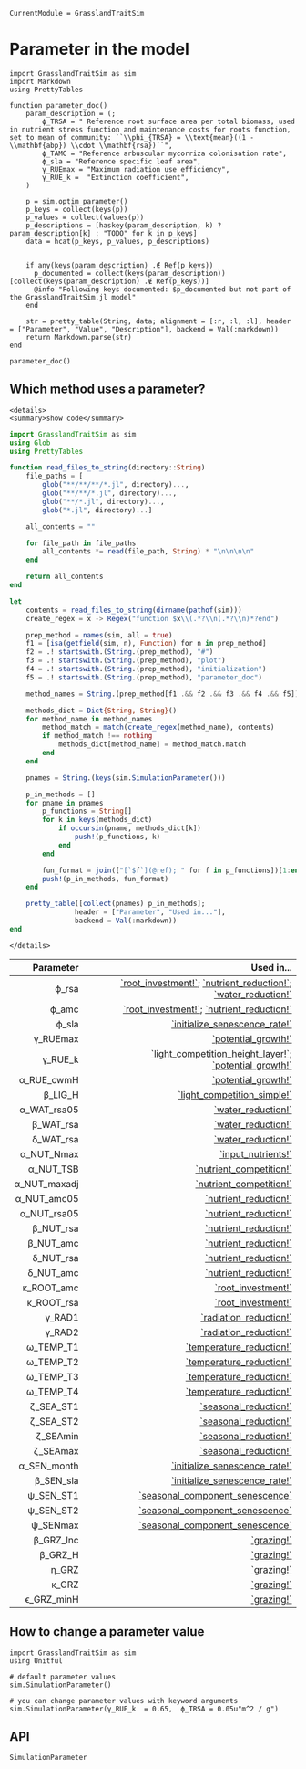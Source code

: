 ```@meta
CurrentModule = GrasslandTraitSim
```

# Parameter in the model

```@example
import GrasslandTraitSim as sim
import Markdown
using PrettyTables

function parameter_doc()
    param_description = (;
        ϕ_TRSA = " Reference root surface area per total biomass, used in nutrient stress function and maintenance costs for roots function, set to mean of community: ``\\phi_{TRSA} = \\text{mean}((1 - \\mathbf{abp}) \\cdot \\mathbf{rsa})``",
        ϕ_TAMC = "Reference arbuscular mycorriza colonisation rate",
        ϕ_sla = "Reference specific leaf area",
        γ_RUEmax = "Maximum radiation use efficiency",
        γ_RUE_k =  "Extinction coefficient",
    )

    p = sim.optim_parameter()
    p_keys = collect(keys(p))
    p_values = collect(values(p))
    p_descriptions = [haskey(param_description, k) ? param_description[k] : "TODO" for k in p_keys]
    data = hcat(p_keys, p_values, p_descriptions)
    
    
    if any(keys(param_description) .∉ Ref(p_keys))
      p_documented = collect(keys(param_description))[collect(keys(param_description) .∉ Ref(p_keys))]
      @info "Following keys documented: $p_documented but not part of the GrasslandTraitSim.jl model"
    end
  
    str = pretty_table(String, data; alignment = [:r, :l, :l], header = ["Parameter", "Value", "Description"], backend = Val(:markdown))
    return Markdown.parse(str)
end

parameter_doc()
```

## Which method uses a parameter?
```@raw html
<details>
<summary>show code</summary>
```

```julia
import GrasslandTraitSim as sim
using Glob
using PrettyTables

function read_files_to_string(directory::String)
    file_paths = [
        glob("**/**/**/*.jl", directory)...,
        glob("**/**/*.jl", directory)...,
        glob("**/*.jl", directory)...,
        glob("*.jl", directory)...]

    all_contents = ""

    for file_path in file_paths
        all_contents *= read(file_path, String) * "\n\n\n\n"
    end

    return all_contents
end

let
    contents = read_files_to_string(dirname(pathof(sim)))
    create_regex = x -> Regex("function $x\\(.*?\\n(.*?\\n)*?end")

    prep_method = names(sim, all = true)
    f1 = [isa(getfield(sim, n), Function) for n in prep_method]
    f2 = .! startswith.(String.(prep_method), "#")
    f3 = .! startswith.(String.(prep_method), "plot")
    f4 = .! startswith.(String.(prep_method), "initialization")
    f5 = .! startswith.(String.(prep_method), "parameter_doc")

    method_names = String.(prep_method[f1 .&& f2 .&& f3 .&& f4 .&& f5])

    methods_dict = Dict{String, String}()
    for method_name in method_names
        method_match = match(create_regex(method_name), contents)
        if method_match !== nothing
            methods_dict[method_name] = method_match.match
        end
    end

    pnames = String.(keys(sim.SimulationParameter()))

    p_in_methods = []
    for pname in pnames 
        p_functions = String[]             
        for k in keys(methods_dict)
            if occursin(pname, methods_dict[k])
                push!(p_functions, k)
            end
        end

        fun_format = join(["[`$f`](@ref); " for f in p_functions])[1:end-2]
        push!(p_in_methods, fun_format) 
    end

    pretty_table([collect(pnames) p_in_methods]; 
                header = ["Parameter", "Used in..."],       
                backend = Val(:markdown))
end
```

```@raw html
</details>
```

| **Parameter**  | **Used in...**                                                                                 |
|---------------:|-----------------------------------------------------------------------------------------------:|
| ϕ\_rsa         | [\`root\_investment!\`](@ref); [\`nutrient\_reduction!\`](@ref); [\`water\_reduction!\`](@ref) |
| ϕ\_amc         | [\`root\_investment!\`](@ref); [\`nutrient\_reduction!\`](@ref)                                |
| ϕ\_sla         | [\`initialize\_senescence\_rate!\`](@ref)                                                      |
| γ\_RUEmax      | [\`potential\_growth!\`](@ref)                                                                 |
| γ\_RUE\_k      | [\`light\_competition\_height\_layer!\`](@ref); [\`potential\_growth!\`](@ref)                 |
| α\_RUE\_cwmH   | [\`potential\_growth!\`](@ref)                                                                 |
| β\_LIG\_H      | [\`light\_competition\_simple!\`](@ref)                                                        |
| α\_WAT\_rsa05  | [\`water\_reduction!\`](@ref)                                                                  |
| β\_WAT\_rsa    | [\`water\_reduction!\`](@ref)                                                                  |
| δ\_WAT\_rsa    | [\`water\_reduction!\`](@ref)                                                                  |
| α\_NUT\_Nmax   | [\`input\_nutrients!\`](@ref)                                                                  |
| α\_NUT\_TSB    | [\`nutrient\_competition!\`](@ref)                                                             |
| α\_NUT\_maxadj | [\`nutrient\_competition!\`](@ref)                                                             |
| α\_NUT\_amc05  | [\`nutrient\_reduction!\`](@ref)                                                               |
| α\_NUT\_rsa05  | [\`nutrient\_reduction!\`](@ref)                                                               |
| β\_NUT\_rsa    | [\`nutrient\_reduction!\`](@ref)                                                               |
| β\_NUT\_amc    | [\`nutrient\_reduction!\`](@ref)                                                               |
| δ\_NUT\_rsa    | [\`nutrient\_reduction!\`](@ref)                                                               |
| δ\_NUT\_amc    | [\`nutrient\_reduction!\`](@ref)                                                               |
| κ\_ROOT\_amc   | [\`root\_investment!\`](@ref)                                                                  |
| κ\_ROOT\_rsa   | [\`root\_investment!\`](@ref)                                                                  |
| γ\_RAD1        | [\`radiation\_reduction!\`](@ref)                                                              |
| γ\_RAD2        | [\`radiation\_reduction!\`](@ref)                                                              |
| ω\_TEMP\_T1    | [\`temperature\_reduction!\`](@ref)                                                            |
| ω\_TEMP\_T2    | [\`temperature\_reduction!\`](@ref)                                                            |
| ω\_TEMP\_T3    | [\`temperature\_reduction!\`](@ref)                                                            |
| ω\_TEMP\_T4    | [\`temperature\_reduction!\`](@ref)                                                            |
| ζ\_SEA\_ST1    | [\`seasonal\_reduction!\`](@ref)                                                               |
| ζ\_SEA\_ST2    | [\`seasonal\_reduction!\`](@ref)                                                               |
| ζ\_SEAmin      | [\`seasonal\_reduction!\`](@ref)                                                               |
| ζ\_SEAmax      | [\`seasonal\_reduction!\`](@ref)                                                               |
| α\_SEN\_month  | [\`initialize\_senescence\_rate!\`](@ref)                                                      |
| β\_SEN\_sla    | [\`initialize\_senescence\_rate!\`](@ref)                                                      |
| ψ\_SEN\_ST1    | [\`seasonal\_component\_senescence\`](@ref)                                                    |
| ψ\_SEN\_ST2    | [\`seasonal\_component\_senescence\`](@ref)                                                    |
| ψ\_SENmax      | [\`seasonal\_component\_senescence\`](@ref)                                                    |
| β\_GRZ\_lnc    | [\`grazing!\`](@ref)                                                                           |
| β\_GRZ\_H      | [\`grazing!\`](@ref)                                                                           |
| η\_GRZ         | [\`grazing!\`](@ref)                                                                           |
| κ\_GRZ         | [\`grazing!\`](@ref)                                                                           |
| ϵ\_GRZ\_minH   | [\`grazing!\`](@ref)                                                                           |




## How to change a parameter value

```@example
import GrasslandTraitSim as sim
using Unitful

# default parameter values
sim.SimulationParameter() 

# you can change parameter values with keyword arguments
sim.SimulationParameter(γ_RUE_k  = 0.65,  ϕ_TRSA = 0.05u"m^2 / g")
```

## API

```@docs
SimulationParameter
```


